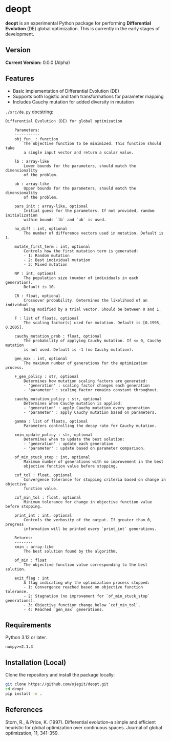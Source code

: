 # deopt

**deopt** is an experimental Python package for performing **Differential Evolution** (DE) global optimization. This is currently in the early stages of development.

## Version

**Current Version:** 0.0.0 (Alpha)

## Features

- Basic implementation of Differential Evolution (DE)
- Supports both logistic and tanh transformations for parameter mapping
- Includes Cauchy mutation for added diversity in mutation


```./src/de.py``` docstring:

```
Differential Evolution (DE) for global optimization

    Parameters:
    -----------
    obj_fun_ : function
        The objective function to be minimized. This function should take
        a single input vector and return a scalar value.
    
    lb : array-like
        Lower bounds for the parameters, should match the dimensionality
        of the problem.
    
    ub : array-like
        Upper bounds for the parameters, should match the dimensionality
        of the problem.
    
    pars_init : array-like, optional
        Initial guess for the parameters. If not provided, random initialization
        within bounds `lb` and `ub` is used.
    
    no_diff : int, optional
        The number of difference vectors used in mutation. Default is 1.
    
    mutate_first_term : int, optional
        Controls how the first mutation term is generated:
        - 1: Random mutation
        - 2: Best individual mutation
        - 3: Mixed mutation
    
    NP : int, optional
        The population size (number of individuals in each generation).
        Default is 10.
    
    CR : float, optional
        Crossover probability. Determines the likelihood of an individual
        being modified by a trial vector. Should be between 0 and 1.
    
    F : list of floats, optional
        The scaling factor(s) used for mutation. Default is [0.1995, 0.2005].
    
    cauchy_mutation_prob : float, optional
        The probability of applying Cauchy mutation. If <= 0, Cauchy mutation
        is not used. Default is -1 (no Cauchy mutation).
    
    gen_max : int, optional
        The maximum number of generations for the optimization process.
    
    F_gen_policy : str, optional
        Determines how mutation scaling factors are generated:
        - 'generation' : scaling factor changes each generation
        - 'parameter' : scaling factor remains constant throughout.
    
    cauchy_mutation_policy : str, optional
        Determines when Cauchy mutation is applied:
        - 'generation' : apply Cauchy mutation every generation
        - 'parameter' : apply Cauchy mutation based on parameters.
    
    gamma : list of floats, optional
        Parameters controlling the decay rate for Cauchy mutation.
    
    xmin_update_policy : str, optional
        Determines when to update the best solution:
        - 'generation' : update each generation
        - 'parameter' : update based on parameter comparison.
    
    of_min_stuck_stop : int, optional
        Maximum number of generations with no improvement in the best
        objective function value before stopping.
    
    cof_tol : float, optional
        Convergence tolerance for stopping criteria based on change in objective
        function value.
    
    cof_min_tol : float, optional
        Minimum tolerance for change in objective function value before stopping.
    
    print_int : int, optional
        Controls the verbosity of the output. If greater than 0, progress
        information will be printed every `print_int` generations.

    Returns:
    --------
    xmin : array-like
        The best solution found by the algorithm.
    
    of_min : float
        The objective function value corresponding to the best solution.
    
    exit_flag : int
        A flag indicating why the optimization process stopped:
        - 1: Convergence reached based on objective function tolerance.
        - 2: Stagnation (no improvement for `of_min_stuck_stop` generations).
        - 3: Objective function change below `cof_min_tol`.
        - 4: Reached `gen_max` generations.

```

## Requirements
Python 3.12 or later. 
```
numpy>=2.1.3
```

## Installation (Local)

Clone the repository and install the package locally:

```bash
git clone https://github.com/ojegit/deopt.git
cd deopt
pip install -e .
```

## References

Storn, R., & Price, K. (1997). Differential evolution–a simple and efficient heuristic for global optimization over continuous spaces. Journal of global optimization, 11, 341-359. <br/>
